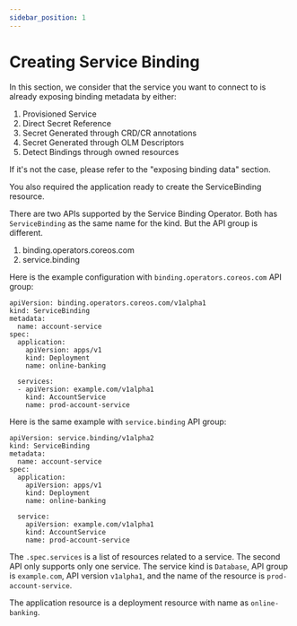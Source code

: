 ```yaml
---
sidebar_position: 1
---
```


# Creating Service Binding

In this section, we consider that the service you want to connect to is already
exposing binding metadata by either:

1. Provisioned Service
2. Direct Secret Reference
3. Secret Generated  through CRD/CR annotations
4. Secret Generated through OLM Descriptors
5. Detect Bindings through owned resources

If it's not the case, please refer to the "exposing binding data" section.

You also required the application ready to create the ServiceBinding resource.

There are two APIs supported by the Service Binding Operator.  Both has
`ServiceBinding` as the same name for the kind.  But the API group is different.

1. binding.operators.coreos.com
2. service.binding

Here is the example configuration with `binding.operators.coreos.com` API group:

```
apiVersion: binding.operators.coreos.com/v1alpha1
kind: ServiceBinding
metadata:
  name: account-service
spec:
  application:
    apiVersion: apps/v1
    kind: Deployment
    name: online-banking

  services:
  - apiVersion: example.com/v1alpha1
    kind: AccountService
    name: prod-account-service
```

Here is the same example with `service.binding` API group:

```
apiVersion: service.binding/v1alpha2
kind: ServiceBinding
metadata:
  name: account-service
spec:
  application:
    apiVersion: apps/v1
    kind: Deployment
    name: online-banking

  service:
    apiVersion: example.com/v1alpha1
    kind: AccountService
    name: prod-account-service
```

The `.spec.services` is a list of resources related to a service. The second API
only supports only one service.  The service kind is `Database`, API group is
`example.com`, API version `v1alpha1`, and the name of the resource is
`prod-account-service`.

The application resource is a deployment resource with name as
`online-banking`.
